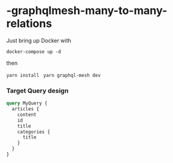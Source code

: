 # -graphqlmesh-many-to-many-relations
Just bring up Docker with

` docker-compose up -d ` 

then 

` yarn install ` 
` yarn graphql-mesh dev`


### Target Query design

```graphql
query MyQuery {
  articles {
    content
    id
    title
    categories {
      title
    }
  }
}
```
